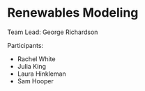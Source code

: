 # Renewables Modeling

Team Lead: George Richardson

Participants:
- Rachel White
- Julia King
- Laura Hinkleman
- Sam Hooper
